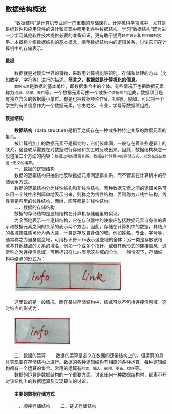 ## 数据结构概述
　　“数据结构”是计算机专业的一门重要的基础课程。计算机科学领域中，尤其是系统软件和应用软件的设计和实现中都用到各种数据结构。学习“数据结构”既为进一步学习其他软件技术提供必要的准备知识，更有助于提高`软件设计`和`程序编制`水平。本章将介绍数据结构的基本概念，阐明数据结构内的逻辑关系，讨论它们在计算机中的存储表示。
#### 数据
　　数据就是对现实世界的事物，采取用计算机能够识别、存储和处理的方式（比如数字、字符等）进行的描述。**简言之，数据就是计算机化的信息。**    
　　`数据元素`是数据的基本单位，即数据集合中的个体。有些情况下也把数据元素称为`结点、记录、表目`等。一个数据元素可由一个或多个`数据项目`组成，数据项目是有独立含义的数据最小单位。有是也把数据项称作`域、字段`等。例如，可以将一个学生的有关信息作为一个数据元素，它由姓名、专业、学号等数据项组成。
#### 数据结构
　　**数据结构**（data structure)是相互之间存在一种或多种特定关系的数据元素的集合。    
　　被计算机加工的数据元素不是孤立的，它们彼此间，一般存在着某些逻辑上的联系，这些联系需要在对数据进行存储和加工时反映出来。因此，数据结构概念一般包括三个方面的内容：`数据之间的逻辑关系`、`数据在计算机中的存储方式`、`以及在这些数据上定义的运算`。    
　　一、数据的逻辑结构    
　　数据的逻辑结构只抽象地反映数据元素间逻辑关系，而不管其在计算机中的存储表示方式。    
　　数据的逻辑结构分为线性结构和非线性结构。若种数据元素之间的逻辑关系可以用一个线性序列简单地表示出来，则称之为线性结构，否则称为非线性结构。线性表是典型的线性结构，而树、图等都是非线性结构。    
　　二、数据的存储结构    
　　数据的存储结构是逻辑结构在计算机存储器里的实现。    
　　为全面地表示一个逻辑结构，它在存储器中的映象应包括数据元素自身值的表示和数据元素之间的关系的表示两个方面。因此，存储在计算机中的数据，其结点的各域按性质可分为两大类，一类是存放自身值的域，例如姓名、专业、学号等，通常称之为自身信息域，可用标识符`info`表示这些域的全体；另一类是存放该结点与其他结点的关系的域名，例如一个或多个指针，或者其他形式的连接信息，通常称之为连接信息域，可用标识符`link`表示这些域的全体。一般情况下，存储结构中结点的形式为：    
　　    ![](media/1.png)    
　　    
　　这里说的是一般情况，而在某些存储结构中，结点可以不包括连接信息域，这时结点的形式为：    
　　   
　　![](media/2.png)    
　　  
　　三、数据的运算
　　数据的运算是定义在数据的逻辑结构上的，但运算的具体实现要在存储结构上进行。数据的各种逻辑结构有相应的各种运算，每种逻辑结构都有一个运算的集合。常用的运算有`检索、插入、删除、更新、排序`等。    
　　数据的运算是数据结构的一个重要方面，讨论任何一种数据结构时，都离不开对该结构上的数据运算及实现算法的讨论。
　　
#### 　　主要的数据存储方式
　　一、顺序存储结构
　　二、链式存储结构



